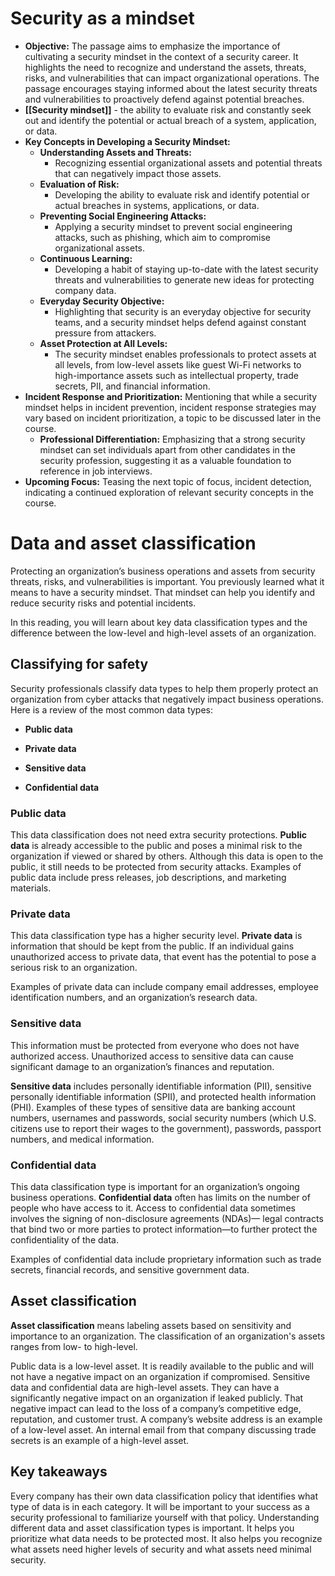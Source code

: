 # Security as a mindset

- **Objective:** The passage aims to emphasize the importance of cultivating a security mindset in the context of a security career. It highlights the need to recognize and understand the assets, threats, risks, and vulnerabilities that can impact organizational operations. The passage encourages staying informed about the latest security threats and vulnerabilities to proactively defend against potential breaches.
- **[[Security mindset]]** - the ability to evaluate risk and constantly seek out and identify the potential or actual breach of a system, application, or data.
- **Key Concepts in Developing a Security Mindset:**
	- **Understanding Assets and Threats:**
		- Recognizing essential organizational assets and potential threats that can negatively impact those assets.
	- **Evaluation of Risk:**
		- Developing the ability to evaluate risk and identify potential or actual breaches in systems, applications, or data.
	- **Preventing Social Engineering Attacks:**
		- Applying a security mindset to prevent social engineering attacks, such as phishing, which aim to compromise organizational assets.
	- **Continuous Learning:**
		- Developing a habit of staying up-to-date with the latest security threats and vulnerabilities to generate new ideas for protecting company data.
	- **Everyday Security Objective:**
		- Highlighting that security is an everyday objective for security teams, and a security mindset helps defend against constant pressure from attackers.
	- **Asset Protection at All Levels:**
		- The security mindset enables professionals to protect assets at all levels, from low-level assets like guest Wi-Fi networks to high-importance assets such as intellectual property, trade secrets, PII, and financial information.
- **Incident Response and Prioritization:** Mentioning that while a security mindset helps in incident prevention, incident response strategies may vary based on incident prioritization, a topic to be discussed later in the course.
	- **Professional Differentiation:** Emphasizing that a strong security mindset can set individuals apart from other candidates in the security profession, suggesting it as a valuable foundation to reference in job interviews.
- **Upcoming Focus:** Teasing the next topic of focus, incident detection, indicating a continued exploration of relevant security concepts in the course.

# Data and asset classification

Protecting an organization’s business operations and assets from security threats, risks, and vulnerabilities is important. You previously learned what it means to have a security mindset. That mindset can help you identify and reduce security risks and potential incidents.

In this reading, you will learn about key data classification types and the difference between the low-level and high-level assets of an organization.

## Classifying for safety

Security professionals classify data types to help them properly protect an organization from cyber attacks that negatively impact business operations. Here is a review of the most common data types:

- **Public data**
    
- **Private data**
    
- **Sensitive data**
    
- **Confidential data**
    

### Public data

This data classification does not need extra security protections. **Public data** is already accessible to the public and poses a minimal risk to the organization if viewed or shared by others. Although this data is open to the public, it still needs to be protected from security attacks. Examples of public data include press releases, job descriptions, and marketing materials.

### Private data

This data classification type has a higher security level. **Private data** is information that should be kept from the public. If an individual gains unauthorized access to private data, that event has the potential to pose a serious risk to an organization. 

Examples of private data can include company email addresses, employee identification numbers, and an organization’s research data. 

### Sensitive data

This information must be protected from everyone who does not have authorized access. Unauthorized access to sensitive data can cause significant damage to an organization’s finances and reputation. 

**Sensitive data** includes personally identifiable information (PII), sensitive personally identifiable information (SPII), and protected health information (PHI). Examples of these types of sensitive data are banking account numbers, usernames and passwords, social security numbers (which U.S. citizens use to report their wages to the government), passwords, passport numbers, and medical information. 

### Confidential data

This data classification type is important for an organization’s ongoing business operations. **Confidential data** often has limits on the number of people who have access to it. Access to confidential data sometimes involves the signing of non-disclosure agreements (NDAs)— legal contracts that bind two or more parties to protect information—to further protect the confidentiality of the data. 

Examples of confidential data include proprietary information such as trade secrets, financial records, and sensitive government data.

## Asset classification

**Asset classification** means labeling assets based on sensitivity and importance to an organization. The classification of an organization's assets ranges from low- to high-level. 

Public data is a low-level asset. It is readily available to the public and will not have a negative impact on an organization if compromised. Sensitive data and confidential data are high-level assets. They can have a significantly negative impact on an organization if leaked publicly. That negative impact can lead to the loss of a company’s competitive edge, reputation, and customer trust. A company’s website address is an example of a low-level asset. An internal email from that company discussing trade secrets is an example of a high-level asset. 

## Key takeaways

Every company has their own data classification policy that identifies what type of data is in each category. It will be important to your success as a security professional to familiarize yourself with that policy. Understanding different data and asset classification types is important. It helps you prioritize what data needs to be protected most. It also helps you recognize what assets need higher levels of security and what assets need minimal security.